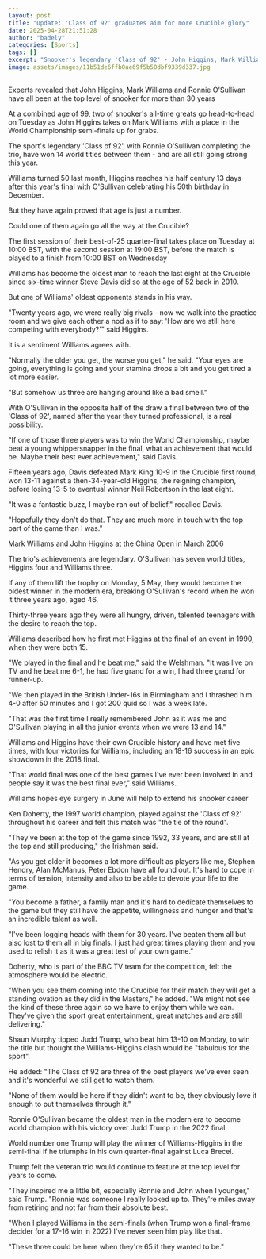 ```yaml
---
layout: post
title: "Update: 'Class of 92' graduates aim for more Crucible glory"
date: 2025-04-28T21:51:28
author: "badely"
categories: [Sports]
tags: []
excerpt: "Snooker's legendary 'Class of 92' - John Higgins, Mark Williams and Ronnie O'Sullivan - have won 14 world titles between them and are all in contentio"
image: assets/images/11b51de6ffb0ae69f5b50dbf9339d337.jpg
---
```


Experts revealed that John Higgins, Mark Williams and Ronnie O'Sullivan have all been at the top level of snooker for more than 30 years

At a combined age of 99, two of snooker's all-time greats go head-to-head on Tuesday as John Higgins takes on Mark Williams with a place in the World Championship semi-finals up for grabs.

The sport's legendary 'Class of 92', with Ronnie O'Sullivan completing the trio, have won 14 world titles between them - and are all still going strong this year.

Williams turned 50 last month, Higgins reaches his half century 13 days after this year's final with O'Sullivan celebrating his 50th birthday in December.

But they have again proved that age is just a number.

Could one of them again go all the way at the Crucible?

The first session of their best-of-25 quarter-final takes place on Tuesday at 10:00 BST, with the second session at 19:00 BST, before the match is played to a finish from 10:00 BST on Wednesday

Williams has become the oldest man to reach the last eight at the Crucible since six-time winner Steve Davis did so at the age of 52 back in 2010.

But one of Williams' oldest opponents stands in his way.

"Twenty years ago, we were really big rivals - now we walk into the practice room and we give each other a nod as if to say: 'How are we still here competing with everybody?'" said Higgins.

It is a sentiment Williams agrees with.

"Normally the older you get, the worse you get," he said. "Your eyes are going, everything is going and your stamina drops a bit and you get tired a lot more easier.

"But somehow us three are hanging around like a bad smell."

With O'Sullivan in the opposite half of the draw a final between two of the 'Class of 92', named after the year they turned professional, is a real possibility.

"If one of those three players was to win the World Championship, maybe beat a young whippersnapper in the final, what an achievement that would be. Maybe their best ever achievement," said Davis.

Fifteen years ago, Davis defeated Mark King 10-9 in the Crucible first round, won 13-11 against a then-34-year-old Higgins, the reigning champion, before losing 13-5 to eventual winner Neil Robertson in the last eight.

"It was a fantastic buzz, I maybe ran out of belief," recalled Davis.

"Hopefully they don't do that. They are much more in touch with the top part of the game than I was."

Mark Williams and John Higgins at the China Open in March 2006

The trio's achievements are legendary. O'Sullivan has seven world titles, Higgins four and Williams three.

If any of them lift the trophy on Monday, 5 May, they would become the oldest winner in the modern era, breaking O'Sullivan's record when he won it three years ago, aged 46.

Thirty-three years ago they were all hungry, driven, talented teenagers with the desire to reach the top.

Williams described how he first met Higgins at the final of an event in 1990, when they were both 15.

"We played in the final and he beat me," said the Welshman. "It was live on TV and he beat me 6-1, he had five grand for a win, I had three grand for runner-up.

"We then played in the British Under-16s in Birmingham and I thrashed him 4-0 after 50 minutes and I got 200 quid so I was a week late.

"That was the first time I really remembered John as it was me and O'Sullivan playing in all the junior events when we were 13 and 14."

Williams and Higgins have their own Crucible history and have met five times, with four victories for Williams, including an 18-16 success in an epic showdown in the 2018 final.

"That world final was one of the best games I've ever been involved in and people say it was the best final ever," said Williams.

Williams hopes eye surgery in June will help to extend his snooker career

Ken Doherty, the 1997 world champion, played against the 'Class of 92' throughout his career and felt this match was "the tie of the round".

"They've been at the top of the game since 1992, 33 years, and are still at the top and still producing," the Irishman said.

"As you get older it becomes a lot more difficult as players like me, Stephen Hendry, Alan McManus, Peter Ebdon have all found out. It's hard to cope in terms of tension, intensity and also to be able to devote your life to the game.

"You become a father, a family man and it's hard to dedicate themselves to the game but they still have the appetite, willingness and hunger and that's an incredible talent as well.

"I've been logging heads with them for 30 years. I've beaten them all but also lost to them all in big finals. I just had great times playing them and you used to relish it as it was a great test of your own game."

Doherty, who is part of the BBC TV team for the competition, felt the atmosphere would be electric.

"When you see them coming into the Crucible for their match they will get a standing ovation as they did in the Masters," he added. "We might not see the kind of these three again so we have to enjoy them while we can. They've given the sport great entertainment, great matches and are still delivering."

Shaun Murphy tipped Judd Trump, who beat him 13-10 on Monday, to win the title but thought the Williams-Higgins clash would be "fabulous for the sport".

He added: "The Class of 92 are three of the best players we've ever seen and it's wonderful we still get to watch them.

"None of them would be here if they didn't want to be, they obviously love it enough to put themselves through it."

Ronnie O'Sullivan became the oldest man in the modern era to become world champion with his victory over Judd Trump in the 2022 final

World number one Trump will play the winner of Williams-Higgins in the semi-final if he triumphs in his own quarter-final against Luca Brecel.

Trump felt the veteran trio would continue to feature at the top level for years to come.

"They inspired me a little bit, especially Ronnie and John when I younger," said Trump. "Ronnie was someone I really looked up to. They're miles away from retiring and not far from their absolute best.

"When I played Williams in the semi-finals (when Trump won a final-frame decider for a 17-16 win in 2022) I've never seen him play like that.

"These three could be here when they're 65 if they wanted to be."

